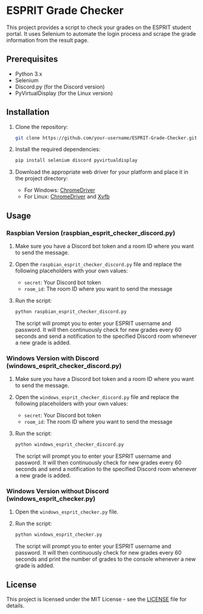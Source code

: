 # ESPRIT Grade Checker

This project provides a script to check your grades on the ESPRIT student portal. It uses Selenium to automate the login process and scrape the grade information from the result page.

## Prerequisites

- Python 3.x
- Selenium
- Discord.py (for the Discord version)
- PyVirtualDisplay (for the Linux version)

## Installation

1. Clone the repository:

    ```bash
    git clone https://github.com/your-username/ESPRIT-Grade-Checker.git
    ```

2. Install the required dependencies:

    ```bash
    pip install selenium discord pyvirtualdisplay
    ```

3. Download the appropriate web driver for your platform and place it in the project directory:
    - For Windows: [ChromeDriver](https://sites.google.com/a/chromium.org/chromedriver/downloads)
    - For Linux: [ChromeDriver](https://sites.google.com/a/chromium.org/chromedriver/downloads) and [Xvfb](https://www.x.org/releases/X11R7.6/doc/man/man1/Xvfb.1.xhtml)

## Usage

### Raspbian Version (raspbian_esprit_checker_discord.py)

1. Make sure you have a Discord bot token and a room ID where you want to send the message.

2. Open the `raspbian_esprit_checker_discord.py` file and replace the following placeholders with your own values:
    - `secret`: Your Discord bot token
    - `room_id`: The room ID where you want to send the message

3. Run the script:

    ```bash
    python raspbian_esprit_checker_discord.py
    ```

    The script will prompt you to enter your ESPRIT username and password. It will then continuously check for new grades every 60 seconds and send a notification to the specified Discord room whenever a new grade is added.

### Windows Version with Discord (windows_esprit_checker_discord.py)

1. Make sure you have a Discord bot token and a room ID where you want to send the message.

2. Open the `windows_esprit_checker_discord.py` file and replace the following placeholders with your own values:
    - `secret`: Your Discord bot token
    - `room_id`: The room ID where you want to send the message

3. Run the script:

    ```bash
    python windows_esprit_checker_discord.py
    ```

    The script will prompt you to enter your ESPRIT username and password. It will then continuously check for new grades every 60 seconds and send a notification to the specified Discord room whenever a new grade is added.

### Windows Version without Discord (windows_esprit_checker.py)

1. Open the `windows_esprit_checker.py` file.

2. Run the script:

    ```bash
    python windows_esprit_checker.py
    ```

    The script will prompt you to enter your ESPRIT username and password. It will then continuously check for new grades every 60 seconds and print the number of grades to the console whenever a new grade is added.

## License

This project is licensed under the MIT License - see the [LICENSE](LICENSE) file for details.